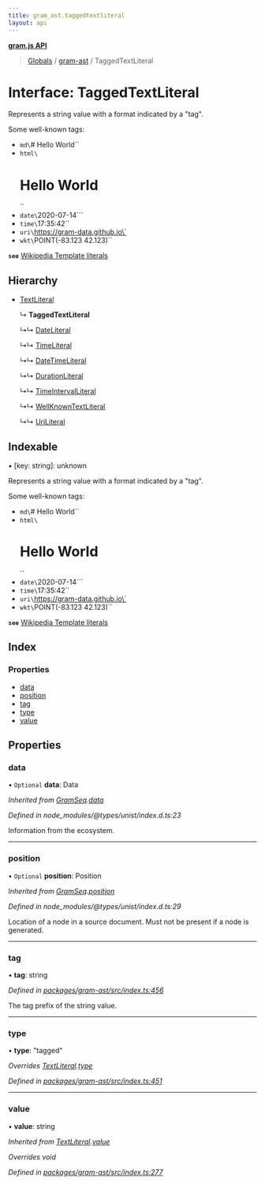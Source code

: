```yaml
---
title: gram_ast.taggedtextliteral
layout: api
---
```


**[gram.js API](../README.md)**

> [Globals](../globals.md) / [gram-ast](../modules/gram_ast.md) / TaggedTextLiteral

# Interface: TaggedTextLiteral

Represents a string value with a format indicated by a "tag".

Some well-known tags:
- `md\`# Hello World\``
- `html\`<h1>Hello World</h1>\``
- `date\`2020-07-14```
- `time\`17:35:42\``
- `uri\`https://gram-data.github.io\`
- `wkt\`POINT(-83.123 42.123)\``

**`see`** [Wikipedia Template literals](https://developer.mozilla.org/en-US/docs/Web/JavaScript/Reference/Template_literals)

## Hierarchy

* [TextLiteral](gram_ast.textliteral.md)

  ↳ **TaggedTextLiteral**

  ↳↳ [DateLiteral](gram_ast.dateliteral.md)

  ↳↳ [TimeLiteral](gram_ast.timeliteral.md)

  ↳↳ [DateTimeLiteral](gram_ast.datetimeliteral.md)

  ↳↳ [DurationLiteral](gram_ast.durationliteral.md)

  ↳↳ [TimeIntervalLiteral](gram_ast.timeintervalliteral.md)

  ↳↳ [WellKnownTextLiteral](gram_ast.wellknowntextliteral.md)

  ↳↳ [UriLiteral](gram_ast.uriliteral.md)

## Indexable

▪ [key: string]: unknown

Represents a string value with a format indicated by a "tag".

Some well-known tags:
- `md\`# Hello World\``
- `html\`<h1>Hello World</h1>\``
- `date\`2020-07-14```
- `time\`17:35:42\``
- `uri\`https://gram-data.github.io\`
- `wkt\`POINT(-83.123 42.123)\``

**`see`** [Wikipedia Template literals](https://developer.mozilla.org/en-US/docs/Web/JavaScript/Reference/Template_literals)

## Index

### Properties

* [data](gram_ast.taggedtextliteral.md#data)
* [position](gram_ast.taggedtextliteral.md#position)
* [tag](gram_ast.taggedtextliteral.md#tag)
* [type](gram_ast.taggedtextliteral.md#type)
* [value](gram_ast.taggedtextliteral.md#value)

## Properties

### data

• `Optional` **data**: Data

*Inherited from [GramSeq](gram_ast.gramseq.md).[data](gram_ast.gramseq.md#data)*

*Defined in node_modules/@types/unist/index.d.ts:23*

Information from the ecosystem.

___

### position

• `Optional` **position**: Position

*Inherited from [GramSeq](gram_ast.gramseq.md).[position](gram_ast.gramseq.md#position)*

*Defined in node_modules/@types/unist/index.d.ts:29*

Location of a node in a source document.
Must not be present if a node is generated.

___

### tag

•  **tag**: string

*Defined in [packages/gram-ast/src/index.ts:456](https://github.com/gram-data/gram-js/blob/33eec55/packages/gram-ast/src/index.ts#L456)*

The tag prefix of the string value.

___

### type

•  **type**: \"tagged\"

*Overrides [TextLiteral](gram_ast.textliteral.md).[type](gram_ast.textliteral.md#type)*

*Defined in [packages/gram-ast/src/index.ts:451](https://github.com/gram-data/gram-js/blob/33eec55/packages/gram-ast/src/index.ts#L451)*

___

### value

•  **value**: string

*Inherited from [TextLiteral](gram_ast.textliteral.md).[value](gram_ast.textliteral.md#value)*

*Overrides void*

*Defined in [packages/gram-ast/src/index.ts:277](https://github.com/gram-data/gram-js/blob/33eec55/packages/gram-ast/src/index.ts#L277)*
